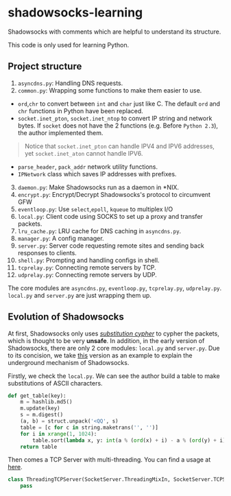 shadowsocks-learning
===========

Shadowsocks with comments which are helpful to understand its structure.

This code is only used for learning Python.

## Project structure

1. `asyncdns.py`: Handling DNS requests.
2. `common.py`: Wrapping some functions to make them easier to use.
  - `ord`,`chr` to convert between `int` and `char` just like C. The default `ord` and `chr` functions in Python have been replaced.
  - `socket.inet_pton`, `socket.inet_ntop` to convert IP string and network bytes. If `socket` does not have the 2 functions (e.g. Before `Python 2.3`), the author implemented them.

  > Notice that `socket.inet_pton` can handle IPV4 and IPV6 addresses, yet `socket.inet_aton` cannot handle IPV6.

  - `parse_header`, `pack_addr` network utility functions.
  - `IPNetwork` class which saves IP addresses with prefixes.
3. `daemon.py`: Make Shadowsocks run as a daemon in *NIX.
4. `encrypt.py`: Encrypt/Decrypt Shadowsocks's protocol to circumvent GFW
5. `eventloop.py`: Use `select`,`epoll`, `kqueue` to multiplex I/O
6. `local.py`: Client code using SOCKS to set up a proxy and transfer packets.
7. `lru_cache.py`: LRU cache for DNS caching in `asyncdns.py`.
8. `manager.py`: A config manager.
9. `server.py`: Server code requesting remote sites and sending back responses to clients.
10. `shell.py`: Prompting and handling configs in shell.
11. `tcprelay.py`: Connecting remote servers by TCP.
12. `udprelay.py`: Connecting remote servers by UDP.

The core modules are `asyncdns.py`, `eventloop.py`, `tcprelay.py`, `udprelay.py`. `local.py` and `server.py` are just wrapping them up.


## Evolution of Shadowsocks
At first, Shadowsocks only uses [*substitution cypher*](https://en.wikipedia.org/wiki/Substitution_cipher) to cypher the packets, which is thought to be very **unsafe**. In addition, in the early version of Shadowsocks, there are only 2 core modules: `local.py` and `server.py`. Due to its concision, we take [this](https://github.com/kigawas/shadowsocks-learning/tree/8c5c40915ea8fbd22a0f1a6a9596010565118b35) version as an example to explain the underground mechanism of Shadowsocks.

Firstly, we check the `local.py`.
We can see the author build a table to make substitutions of ASCII characters.
```python
def get_table(key):
    m = hashlib.md5()
    m.update(key)
    s = m.digest()
    (a, b) = struct.unpack('<QQ', s)
    table = [c for c in string.maketrans('', '')]
    for i in xrange(1, 1024):
        table.sort(lambda x, y: int(a % (ord(x) + i) - a % (ord(y) + i)))
    return table
```

Then comes a TCP Server with multi-threading. You can find a usage at [here](https://docs.python.org/2/library/socketserver.html#asynchronous-mixins).
```python
class ThreadingTCPServer(SocketServer.ThreadingMixIn, SocketServer.TCPServer):
    pass
```
